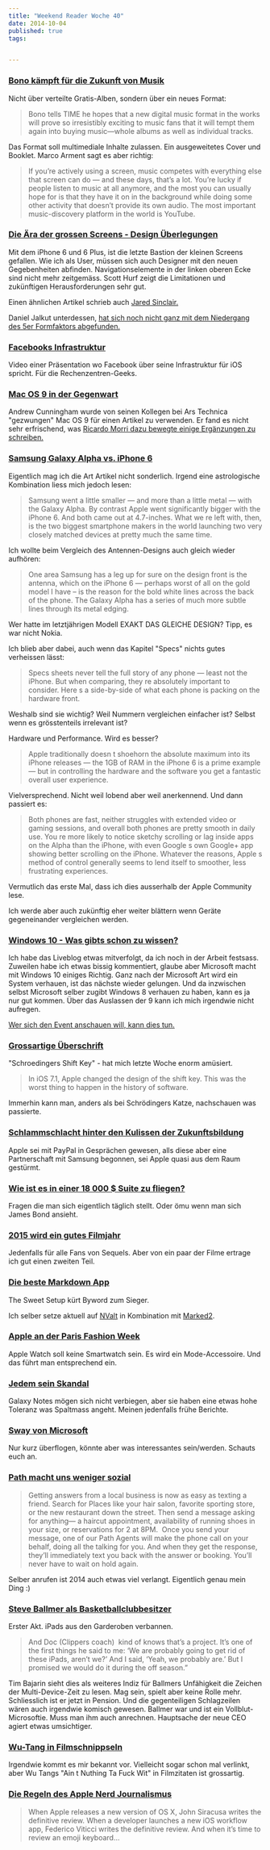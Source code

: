 ```yaml
---
title: "Weekend Reader Woche 40"
date: 2014-10-04
published: true
tags: 


---
```



### [Bono kämpft für die Zukunft von Musik](http://www.marco.org/2014/09/18/thoughts-on-music-formats)

Nicht über verteilte Gratis-Alben, sondern über ein neues Format:

>Bono tells TIME he hopes that a new digital music format in the works will prove so irresistibly exciting to music fans that it will tempt them again into buying music—whole albums as well as individual tracks.

Das Format soll multimediale Inhalte zulassen. Ein ausgeweitetes Cover und Booklet. Marco Arment sagt es aber richtig:

>If you’re actively using a screen, music competes with everything else that screen can do — and these days, that’s a lot. You’re lucky if people listen to music at all anymore, and the most you can usually hope for is that they have it on in the background while doing some other activity that doesn’t provide its own audio. The most important music-discovery platform in the world is YouTube.

### [Die Ära der grossen Screens - Design Überlegungen](http://scotthurff.com/posts/posts/how-to-design-for-thumbs-in-the-era-of-huge-screens)

Mit dem iPhone 6 und 6 Plus, ist die letzte Bastion der kleinen Screens gefallen. Wie ich als User, müssen sich auch Designer mit den neuen Gegebenheiten abfinden. Navigationselemente in der linken oberen Ecke sind nicht mehr zeitgemäss. Scott Hurf zeigt die Limitationen und zukünftigen Herausforderungen sehr gut. 

Einen ähnlichen Artikel schrieb auch [Jared Sinclair.](http://blog.jaredsinclair.com/post/98283942550/the-iphone-6-plus-makes-designing-apps-for-physical)

Daniel Jalkut unterdessen, [hat sich noch nicht ganz mit dem Niedergang des 5er Formfaktors abgefunden.](http://bitsplitting.org/2014/09/26/iphone-5-a-form-factor-worth-keeping/)

### [Facebooks Infrastruktur](http://www.youtube.com/watch?v=XhXC4SKOGfQ)

Video einer Präsentation wo Facebook über seine Infrastruktur für iOS spricht. Für die Rechenzentren-Geeks.

### [Mac OS 9 in der Gegenwart](http://arstechnica.com/apple/2014/09/my-coworkers-made-me-use-mac-os-9-for-their-and-your-amusement/)

Andrew Cunningham wurde von seinen Kollegen bei Ars Technica "gezwungen" Mac OS 9 für einen Artikel zu verwenden. Er fand es nicht sehr erfrischend, was [Ricardo Morri dazu bewegte einige Ergänzungen zu schreiben.](http://systemfolder.wordpress.com/2014/10/02/vintage-macs-work/)

### [Samsung Galaxy Alpha vs. iPhone 6](http://www.androidcentral.com/samsung-galaxy-alpha-vs-iphone-6)

Eigentlich mag ich die Art Artikel nicht sonderlich. Irgend eine astrologische Kombination liess mich jedoch lesen: 

>Samsung went a little smaller — and more than a little metal — with the Galaxy Alpha. By contrast Apple went significantly bigger with the iPhone 6. And both came out at 4.7-inches. What we re left with, then, is the two biggest smartphone makers in the world launching two very closely matched devices at pretty much the same time.

Ich wollte beim Vergleich des Antennen-Designs auch gleich wieder aufhören:

>One area Samsung has a leg up for sure on the design front is the antenna, which on the iPhone 6 — perhaps worst of all on the gold model I have – is the reason for the bold white lines across the back of the phone. The Galaxy Alpha has a series of much more subtle lines through its metal edging.

Wer hatte im letztjährigen Modell EXAKT DAS GLEICHE DESIGN? Tipp, es war nicht Nokia.

Ich blieb aber dabei, auch wenn das Kapitel "Specs" nichts gutes verheissen lässt:

>Specs sheets never tell the full story of any phone — least not the iPhone. But when comparing, they re absolutely important to consider. Here s a side-by-side of what each phone is packing on the hardware front.

Weshalb sind sie wichtig? Weil Nummern vergleichen einfacher ist? Selbst wenn es grösstenteils irrelevant ist?

Hardware und Performance. Wird es besser? 

>Apple traditionally doesn t shoehorn the absolute maximum into its iPhone releases — the 1GB of RAM in the iPhone 6 is a prime example — but in controlling the hardware and the software you get a fantastic overall user experience.

Vielversprechend. Nicht weil lobend aber weil anerkennend. Und dann passiert es:

>Both phones are fast, neither struggles with extended video or gaming sessions, and overall both phones are pretty smooth in daily use. You re more likely to notice sketchy scrolling or lag inside apps on the Alpha than the iPhone, with even Google s own Google+ app showing better scrolling on the iPhone. Whatever the reasons, Apple s method of control generally seems to lend itself to smoother, less frustrating experiences. 

Vermutlich das erste Mal, dass ich dies ausserhalb der Apple Community lese. 

Ich werde aber auch zukünftig eher weiter blättern wenn Geräte gegeneinander vergleichen werden.

### [Windows 10 - Was gibts schon zu wissen?](http://www.ifrick.ch/2014/09/microsoft-stellt-windows-10-vor-das-muesst-ihr-wissen/)

Ich habe das Liveblog etwas mitverfolgt, da ich noch in der Arbeit festsass. Zuweilen habe ich etwas bissig kommentiert, glaube aber Microsoft macht mit Windows 10 einiges Richtig. Ganz nach der Microsoft Art wird ein System verhauen, ist das nächste wieder gelungen. Und da inzwischen selbst Microsoft selber zugibt Windows 8 verhauen zu haben, kann es ja nur gut kommen. Über das Auslassen der 9 kann ich mich irgendwie nicht aufregen. 

[Wer sich den Event anschauen will, kann dies tun.](http://stadt-bremerhaven.de/windows10-microsoft-event-video/)

### [Grossartige Überschrift](http://www.allenpike.com/2014/schrodingers-shift-key/)

"Schroedingers Shift Key" - hat mich letzte Woche enorm amüsiert. 

>In iOS 7.1, Apple changed the design of the shift key. This was the worst thing to happen in the history of software.

Immerhin kann man, anders als bei Schrödingers Katze, nachschauen was passierte. 

### [Schlammschlacht hinter den Kulissen der Zukunftsbildung](http://daringfireball.net/linked/2014/09/30/paypal-apple-pay)

Apple sei mit PayPal in Gesprächen gewesen, alls diese aber eine Partnerschaft mit Samsung begonnen, sei Apple quasi aus dem Raum gestürmt. 

### [Wie ist es in einer 18 000 $ Suite zu fliegen?](http://dereklow.co/what-its-like-to-fly-the-23000-singapore-airlines-suites-class/) 

Fragen die man sich eigentlich täglich stellt. Oder ömu wenn man sich James Bond ansieht. 

### [2015 wird ein gutes Filmjahr](http://parislemon.com/post/98800983677/themovieguy1194-2015-is-gonna-be-a-good-year)

Jedenfalls für alle Fans von Sequels. Aber von ein paar der Filme ertrage ich gut einen zweiten Teil. 

### [Die beste Markdown App](http://thesweetsetup.com/apps/favorite-markdown-writing-app-mac/)

The Sweet Setup kürt Byword zum Sieger. 

Ich selber setze aktuell auf [NValt](http://brettterpstra.com/projects/nvalt/) in Kombination mit [Marked2](http://marked2app.com/). 

### [Apple an der Paris Fashion Week](http://www.theguardian.com/fashion/2014/sep/30/apple-watch-at-paris-fashion-week-five-things-we-learned)

Apple Watch soll keine Smartwatch sein. Es wird ein Mode-Accessoire. Und das führt man entsprechend ein. 

### [Jedem sein Skandal](http://www.slashgear.com/note-4-screen-gap-issue-is-worse-than-bendgate-29348268/)

Galaxy Notes mögen sich nicht verbiegen, aber sie haben eine etwas hohe Toleranz was Spaltmass angeht. Meinen jedenfalls frühe Berichte. 

### [Sway von Microsoft](http://t3n.de/news/powerpoint-killer-hause-569820/)

Nur kurz überflogen, könnte aber was interessantes sein/werden. Schauts euch an. 

### [Path macht uns weniger sozial](http://blog.path.com/post/98818902277/now-in-path-talk-message-people-and-places-in-one-app)

>Getting answers from a local business is now as easy as texting a friend. Search for Places like your hair salon, favorite sporting store, or the new restaurant down the street. Then send a message asking for anything— a haircut appointment, availability of running shoes in your size, or reservations for 2 at 8PM. 
Once you send your message, one of our Path Agents will make the phone call on your behalf, doing all the talking for you. And when they get the response, they’ll immediately text you back with the answer or booking. You’ll never have to wait on hold again.

Selber anrufen ist 2014 auch etwas viel verlangt. Eigentlich genau mein Ding :)

### [Steve Ballmer als Basketballclubbesitzer](http://techpinions.com/even-in-new-job-steve-ballmer-forces-windows-on-the-l-a-clippers/35238)

Erster Akt. iPads aus den Garderoben verbannen. 

>And Doc (Clippers coach)  kind of knows that’s a project. It’s one of the first things he said to me: ‘We are probably going to get rid of these iPads, aren’t we?’ And I said, ‘Yeah, we probably are.’ But I promised we would do it during the off season.”

Tim Bajarin sieht dies als weiteres Indiz für Ballmers Unfähigkeit die Zeichen der Multi-Device-Zeit zu lesen. Mag sein, spielt aber keine Rolle mehr. Schliesslich ist er jetzt in Pension. Und die gegenteiligen Schlagzeilen wären auch irgendwie komisch gewesen. Ballmer war und ist ein Vollblut-Microsoftie. Muss man ihm auch anrechnen. Hauptsache der neue CEO agiert etwas umsichtiger. 

### [Wu-Tang in Filmschnippseln](http://www.youtube.com/watch?v=H-8N3BEoyHk)

Irgendwie kommt es mir bekannt vor. Vielleicht sogar schon mal verlinkt, aber Wu Tangs "Ain t Nuthing Ta Fuck Wit" in Filmzitaten ist grossartig.

### [Die Regeln des Apple Nerd Journalismus](http://www.marco.org/2014/10/02/emojiplusplus)

>When Apple releases a new version of OS X, John Siracusa writes the definitive review.
When a developer launches a new iOS workflow app, Federico Viticci writes the definitive review.
And when it’s time to review an emoji keyboard…

